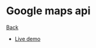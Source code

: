 # Google maps api

[Back](https://github.com/seanedw1/Portfolio/tree/master/Javascript)

* [Live demo](https://seanedw1.github.io/Portfolio/Javascript/Demo2/index.html)

